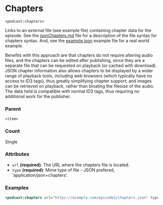 # Chapters

`<podcast:chapters>`

Links to an external file (see example file) containing chapter data for the episode. See the [jsonChapters.md](../examples/chapters/jsonChapters.md) file for a description of the file syntax for chapters syntax. And, see the [example.json](../examples/chapters/example.json) example file for a real world example.

Benefits with this approach are that chapters do not require altering audio files, and the chapters can be edited after publishing, since they are a separate file that can be requested on playback (or cached with download). JSON chapter information also allows chapters to be displayed by a wider range of playback tools, including web browsers (which typically have no access to ID3 tags), thus greatly simplifying chapter support; and images can be retrieved on playback, rather than bloating the filesize of the audio. The data held is compatible with normal ID3 tags, thus requiring no additional work for the publisher.

### Parent

`<item>`

### Count

Single

### Attributes

- `url` **(required)**: The URL where the chapters file is located.
- `type` **(required)**: Mime type of file - JSON prefered, 'application/json+chapters'.

### Examples

```xml
<podcast:chapters url="https://example.com/episode1/chapters.json" type="application/json+chapters" />
```
